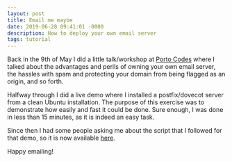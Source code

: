 ```yaml
---
layout: post
title: Email me maybe
date: 2019-06-28 09:41:01 -0000
description: How to deploy your own email server
tags: tutorial
---
```


Back in the 9th of May I did a little talk/workshop at [Porto Codes](https://porto.codes/previous.html#2019-05-09) where I talked about the advantages and perils of owning your own email server, the hassles with spam and protecting your domain from being flagged as an origin, and so forth.

Halfway through I did a live demo where I installed a postfix/dovecot server from a clean Ubuntu installation. The purpose of this exercise was to demonstrate how easily and fast it could be done. Sure enough, I was done in less than 15 minutes, as it is indeed an easy task.

Since then I had some people asking me about the script that I followed for that demo, so it is now available [here](https://ethereal.io/sneakermail/).

Happy emailing!
